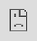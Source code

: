```yaml
---
title: "4.03 Import Sketches or Designs Fusion 360"
date: 2020-01-26T23:11:13Z
draft: false
---
```


Starting with a blank screen in a design can be challenging. Even if a rectangle is drawn as the first step in a sketch, there is no sense of scale. Adding dimensions to a sketch helps show scale.

Another way to get started with a design is to use sketches that have already been drawn as guides. Fusion 360 allows the insertion of "canvases" on planes that can be scaled to the correct size and then used as a guide to make a model. This helps with laying out the proportions of shapes. It is not necessary to insert sketches but it is a helpful option. The videos below show [how to insert and scale a sketch](https://www.youtu.be/-3SMfrnWMTE) as well as [how to insert an svg or dxf](https://www.youtu.be/aMBnke14Wgg) that might have been drawn in a vector program.

<div class="video-grid">

<div class="video-card">

### Insert Sketch as Canvas into Fusion 360

<div class="iframe-16-9-container"><iframe class="youTubeIframe" style="position: absolute; top: 0; bottom: 0; left: 0; width: 100%; height: 100%; border: 0; z-index: 1;" src="https://www.youtube.com/embed/-3SMfrnWMTE?rel=0" width="560" height="315" frameborder="0" allowfullscreen="allowfullscreen"></iframe></div>
</div>

<div class="video-card">

### Import SVG or DXF File from Illustrator into Fusion 360

<div class="iframe-16-9-container"><iframe class="youTubeIframe" style="position: absolute; top: 0; bottom: 0; left: 0; width: 100%; height: 100%; border: 0; z-index: 1;" src="https://www.youtube.com/embed/aMBnke14Wgg?rel=0" width="560" height="315" frameborder="0" allowfullscreen="allowfullscreen"></iframe></div>
</div>

</div>

